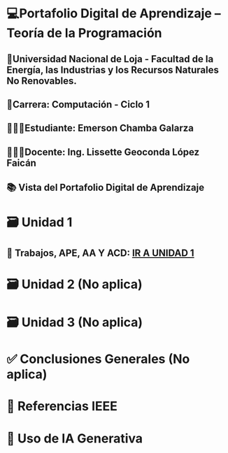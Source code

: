 # 💻Portafolio Digital de Aprendizaje – Teoría de la Programación
## 📍Universidad Nacional de Loja - Facultad de la Energía, las Industrias y los Recursos Naturales No Renovables.
## 📕Carrera: Computación - Ciclo 1
## 👨🏻‍🎓Estudiante: Emerson Chamba Galarza
## 👩🏻‍🏫Docente: Ing. Lissette Geoconda López Faicán 


## 📚 Vista del Portafolio Digital de Aprendizaje

# 🗃️ Unidad 1
## 📑 Trabajos, APE, AA Y ACD: [IR A UNIDAD 1](unidad1.md)

# 🗃️ Unidad 2 (No aplica)

# 🗃️ Unidad 3 (No aplica)

# ✅ Conclusiones Generales (No aplica)

# 📖 Referencias IEEE

# 🤖 Uso de IA Generativa
